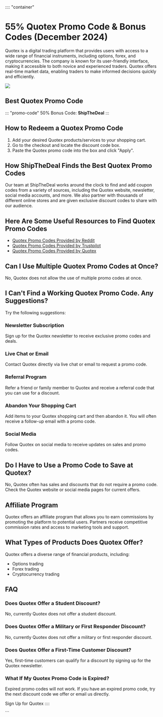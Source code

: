 :::: \"container\"
# 55% Quotex Promo Code & Bonus Codes (December 2024)

Quotex is a digital trading platform that provides users with access to
a wide range of financial instruments, including options, forex, and
cryptocurrencies. The company is known for its user-friendly interface,
making it accessible to both novice and experienced traders. Quotex
offers real-time market data, enabling traders to make informed
decisions quickly and efficiently.

[![](https://static.quotex.io/files/4_en/300_250.jpg)](https://traff.sbs/brokerqxlid)

## Best Quotex Promo Code

::: \"promo-code\"
50% Bonus Code: **ShipTheDeal**
:::

## How to Redeem a Quotex Promo Code

1.  Add your desired Quotex products/services to your shopping cart.
2.  Go to the checkout and locate the discount code box.
3.  Paste the Quotex promo code into the box and click "Apply".

## How ShipTheDeal Finds the Best Quotex Promo Codes

Our team at ShipTheDeal works around the clock to find and add coupon
codes from a variety of sources, including the Quotex website,
newsletter, social media accounts, and more. We also partner with
thousands of different online stores and are given exclusive discount
codes to share with our audience.

## Here Are Some Useful Resources to Find Quotex Promo Codes

-   [Quotex Promo Codes Provided by
    Reddit](\%22https://www.reddit.com/search/?q=quotex+promo+code&type=link&cId=1e2056ed-4cf9-48ba-b4bd-dae9f948f59c&iId=0bfa96ac-e244-40e2-ac02-b6cb3cddcc34\%22)
-   [Quotex Promo Codes Provided by
    Trustpilot](\%22https://www.trustpilot.com/review/qxbroker.com\%22)
-   [Quotex Promo Codes Provided by
    Quotex](\%22https://qxbroker.com/\%22)

## Can I Use Multiple Quotex Promo Codes at Once?

No, Quotex does not allow the use of multiple promo codes at once.

## I Can\'t Find a Working Quotex Promo Code. Any Suggestions?

Try the following suggestions:

### Newsletter Subscription

Sign up for the Quotex newsletter to receive exclusive promo codes and
deals.

### Live Chat or Email

Contact Quotex directly via live chat or email to request a promo code.

### Referral Program

Refer a friend or family member to Quotex and receive a referral code
that you can use for a discount.

### Abandon Your Shopping Cart

Add items to your Quotex shopping cart and then abandon it. You will
often receive a follow-up email with a promo code.

### Social Media

Follow Quotex on social media to receive updates on sales and promo
codes.

## Do I Have to Use a Promo Code to Save at Quotex?

No, Quotex often has sales and discounts that do not require a promo
code. Check the Quotex website or social media pages for current offers.

## Affiliate Program

Quotex offers an affiliate program that allows you to earn commissions
by promoting the platform to potential users. Partners receive
competitive commission rates and access to marketing tools and support.

## What Types of Products Does Quotex Offer?

Quotex offers a diverse range of financial products, including:

-   Options trading
-   Forex trading
-   Cryptocurrency trading

## FAQ

### Does Quotex Offer a Student Discount?

No, currently Quotex does not offer a student discount.

### Does Quotex Offer a Military or First Responder Discount?

No, currently Quotex does not offer a military or first responder
discount.

### Does Quotex Offer a First-Time Customer Discount?

Yes, first-time customers can qualify for a discount by signing up for
the Quotex newsletter.

### What If My Quotex Promo Code is Expired?

Expired promo codes will not work. If you have an expired promo code,
try the next discount code we offer or email us directly.

Sign Up for Quotex
::::

\`\`\`

